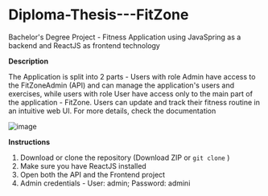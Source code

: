 # Diploma-Thesis---FitZone
Bachelor's Degree Project - Fitness Application using JavaSpring as a backend and ReactJS as frontend technology

**__Description__**

The Application is split into 2 parts - Users with role Admin have access to the FitZoneAdmin (API) and can manage the application's users and exercises, while users with role User have access only to the main part of the application - FitZone.
Users can update and track their fitness routine in an intuitive web UI.
For more details, check the documentation

![image](https://github.com/mihailspirkoski/Diploma-Thesis---FitZone/assets/74495955/ead6c9c5-6440-4d56-87c0-256979d6abca)



**__Instructions__**

1. Download or clone the repository (Download ZIP or `git clone` )
2. Make sure you have ReactJS installed
3. Open both the API and the Frontend project
4. Admin credentials - User: admin; Password: admini



